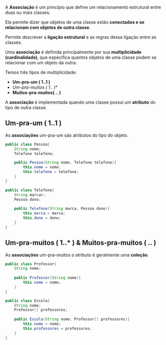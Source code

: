 A **Associação** é um princípio que define um relacionamento estrutural entre duas ou mais classes.

Ela permite dizer que objetos de uma classe estão **conectados e se relacionam com objetos de outra classe**.

Permite descrever a **ligação estrutural** e as regras dessa ligação entre as classes.

Uma **associação** é definida principalmente por sua **multiplicidade (cardinalidade)**, que especifica quantos objetos de uma classe podem se relacionar com um objeto da outra.

Temos três tipos de multiplicidade:

- **Um-pra-um ( 1..1 )**
- **Um-pra-muitos ( 1..* )**
- **Muitos-pra-muitos( .. )**

A **associação** é implementada quando uma classe possui um **atributo** do tipo de outra classe.

## Um-pra-um ( 1..1 )

As **associações** um-pra-um são atributos do tipo do objeto.

```Java
public class Pessoa{
	String nome;
	Telefone telefone;

	public Pessoa(String nome, Telefone telefone){
		this.nome = nome;
		this.telefone = telefone;
	}
}

public class Telefone{
	String marcar;
	Pessoa dono;
	
	public Telefone(String marca, Pessoa dono){
		this.marca = marca;
		this.dono = dono;
	}
}
```

## Um-pra-muitos ( 1..* ) & Muitos-pra-muitos ( .. )

As **associações** um-pra-muitos o atributo é geralmente uma **coleção**.

```Java
public class Professor{
	String nome;
	
	public Professor(String nome){
		this.nome = nome;
	}
}

public class Escola{
	String nome;
	Professor[] professores;
	
	public Escola(String nome; Professor[] professores){
		this.nome = nome;
		this.professores = professores;
	}
}
```